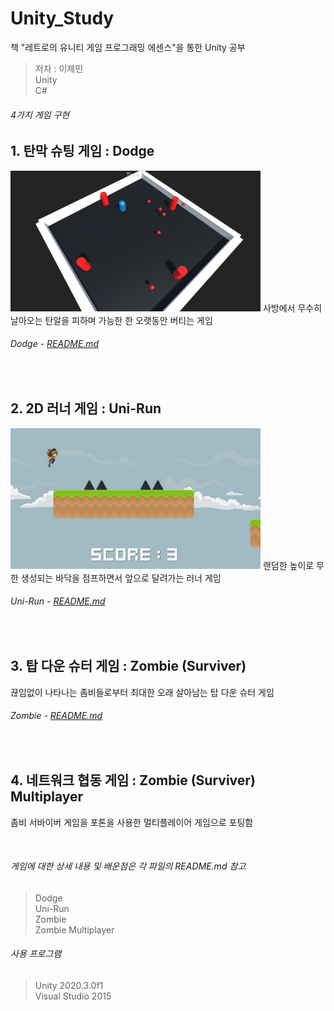 # Unity_Study

책 "레트로의 유니티 게임 프로그래밍 에센스"을 통한 Unity 공부
> 저자 : 이제민  
> Unity  
> C#  


###### 4가지 게임 구현

## 1. 탄막 슈팅 게임 : Dodge
<img src="./Dodge/Screenshots/Screenshots1.jpg" width="400">
사방에서 무수히 날아오는 탄알을 피하며 가능한 한 오랫동안 버티는 게임  

###### Dodge - [README.md](./Dodge/README.md)
<br>

## 2. 2D 러너 게임 : Uni-Run
<img src="./Uni-Run/Screenshots/Screenshot1.jpg" width="400">
랜덤한 높이로 무한 생성되는 바닥을 점프하면서 앞으로 달려가는 러너 게임  

###### Uni-Run - [README.md](./Uni-Run/README.md)
<br>

## 3. 탑 다운 슈터 게임 : Zombie (Surviver)
끊임없이 나타나는 좀비들로부터 최대한 오래 살아남는 탑 다운 슈터 게임

###### Zombie - [README.md](./Zombie/README.md)
<br>

## 4. 네트워크 협동 게임 : Zombie (Surviver) Multiplayer
좀비 서바이버 게임을 포톤을 사용한 멀티플레이어 게임으로 포팅함

<br>


###### 게임에 대한 상세 내용 및 배운점은 각 파일의 README.md 참고
> Dodge  
> Uni-Run  
> Zombie  
> Zombie Multiplayer

###### 사용 프로그램
> Unity 2020.3.0f1  
> Visual Studio 2015
